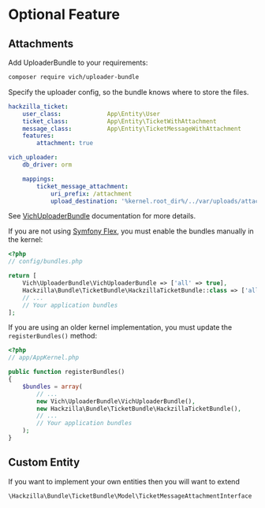 # Optional Feature

## Attachments

Add UploaderBundle to your requirements:

```bash
composer require vich/uploader-bundle
```

Specify the uploader config, so the bundle knows where to store the files.

```yaml
hackzilla_ticket:
    user_class:             App\Entity\User
    ticket_class:           App\Entity\TicketWithAttachment
    message_class:          App\Entity\TicketMessageWithAttachment
    features:
        attachment: true

vich_uploader:
    db_driver: orm

    mappings:
        ticket_message_attachment:
            uri_prefix: /attachment
            upload_destination: '%kernel.root_dir%/../var/uploads/attachment/'
```

See [VichUploaderBundle](https://github.com/dustin10/VichUploaderBundle/blob/master/Resources/doc/index.md) documentation for more details.

If you are not using [Symfony Flex](https://symfony.com/doc/current/setup/flex.html), you must enable the bundles manually in the kernel:

```php
<?php
// config/bundles.php

return [
    Vich\UploaderBundle\VichUploaderBundle => ['all' => true],
    Hackzilla\Bundle\TicketBundle\HackzillaTicketBundle::class => ['all' => true],
    // ...
    // Your application bundles
];
```

If you are using an older kernel implementation, you must update the `registerBundles()` method:

```php
<?php
// app/AppKernel.php

public function registerBundles()
{
    $bundles = array(
        // ...
        new Vich\UploaderBundle\VichUploaderBundle(),
        new Hackzilla\Bundle\TicketBundle\HackzillaTicketBundle(),
        // ...
        // Your application bundles
    );
}
```

## Custom Entity

If you want to implement your own entities then you will want to extend

``` \Hackzilla\Bundle\TicketBundle\Model\TicketMessageAttachmentInterface ```

